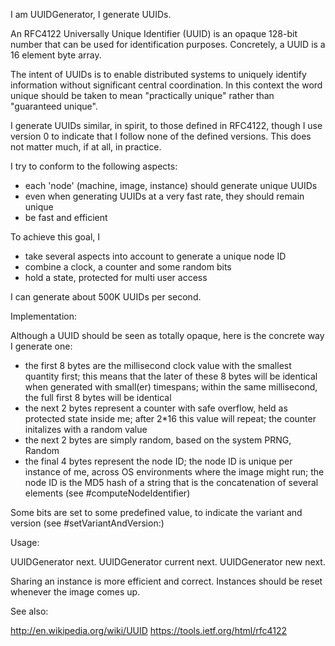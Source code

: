 I am UUIDGenerator, I generate UUIDs.

An RFC4122 Universally Unique Identifier (UUID) is an opaque 128-bit number that can be used for identification purposes. Concretely, a UUID is a 16 element byte array.

The intent of UUIDs is to enable distributed systems to uniquely identify information without significant central coordination. In this context the word unique should be taken to mean "practically unique" rather than "guaranteed unique".
 
I generate UUIDs similar, in spirit, to those defined in RFC4122, though I use version 0 to indicate that I follow none of the defined versions. This does not matter much, if at all, in practice.

I try to conform to the following aspects:
 - each 'node' (machine, image, instance) should generate unique UUIDs
 - even when generating UUIDs at a very fast rate, they should remain unique
- be fast and efficient

To achieve this goal, I
- take several aspects into account to generate a unique node ID
- combine a clock, a counter and some random bits
- hold a state, protected for multi user access

I can generate about 500K UUIDs per second.

Implementation:

Although a UUID should be seen as totally opaque, here is the concrete way I generate one:
- the first 8 bytes are the millisecond clock value with the smallest quantity first; this means that the later of these 8 bytes will be identical when generated with small(er) timespans; within the same millisecond, the full first 8 bytes will be identical
- the next 2 bytes represent a counter with safe overflow, held as protected state inside me; after 2*16 this value will repeat; the counter initalizes with a random value
- the next 2 bytes are simply random, based on the system PRNG, Random
- the final 4 bytes represent the node ID; the node ID is unique per instance of me, across OS environments where the image might run; the node ID is the MD5 hash of a string that is the concatenation of several elements (see #computeNodeIdentifier)
 
Some bits are set to some predefined value, to indicate the variant and version (see #setVariantAndVersion:)

Usage:

  UUIDGenerator next.
  UUIDGenerator current next.
  UUIDGenerator new next.

Sharing an instance is more efficient and correct.
Instances should be reset whenever the image comes up.

See also:

  http://en.wikipedia.org/wiki/UUID
  https://tools.ietf.org/html/rfc4122
